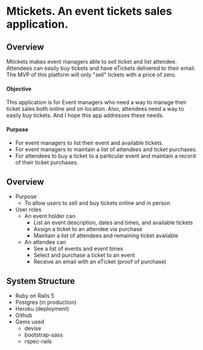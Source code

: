 # Mtickets. An event tickets sales application.


## Overview
Mtickets makes event managers able to sell ticket and list attendee. Attendees can easily buy tickets and have eTickets delivered to their email. The MVP of this platform will only "sell" tickets with a price of zero.

#### Objective 
This application is for Event managers who need a way to manage their ticket sales both online and on location. Also, attendees need a way to easily buy tickets. And I hope this app addresses these needs.

#### Purpose
- For event managers to list their event and available tickets.
- For event managers to maintain a list of attendees and ticket purchases.
- For attendees to buy a ticket to a particular event and maintain a record of their ticket purchases.

## Overview

- Purpose
  - To allow users to sell and buy tickets online and in person
- User roles
  - An event holder can
    - List an event description, dates and times, and available tickets
    - Assign a ticket to an attendee via purchase
    - Maintain a list of attendees and remaining ticket available
  - An attendee can
    - See a list of events and event times
    - Select and purchase a ticket to an event 
    - Receive an email with an eTicket (proof of purchase)

## System Structure

- Ruby on Rails 5
- Postgres (in production)
- Heroku (deployment)
- Github 
- Gems used
  - devise 
  - bootstrap-sass
  - rspec-rails
